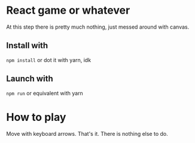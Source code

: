 # React game or whatever

At this step there is pretty much nothing, just messed around with canvas.

## Install with

```npm install```
or dot it with yarn, idk

## Launch with 

```npm run```
or equivalent with yarn

# How to play

Move with keyboard arrows. That's it. There is nothing else to do.